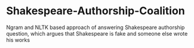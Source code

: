 # Shakespeare-Authorship-Coalition
Ngram and NLTK based approach of answering Shakespeare authorship question, which argues that Shakespeare is fake and someone else wrote his works
